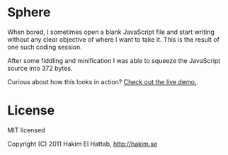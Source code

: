 # Sphere

When bored, I sometimes open a blank JavaScript 
file and start writing without any clear objective 
of where I want to take it. This is the result of one 
such coding session.

After some fiddling and minification I was able to 
squeeze the JavaScript source into 372 bytes.

Curious about how this looks in action? [Check out the live demo.](http://hakim.se/experiments/html5/sphere).

# License

MIT licensed

Copyright (C) 2011 Hakim El Hattab, http://hakim.se